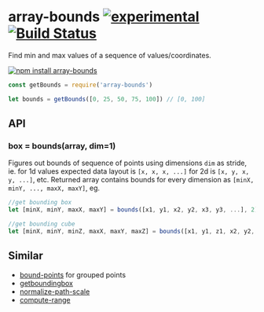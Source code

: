 # array-bounds  [![experimental](https://img.shields.io/badge/stability-unstable-yellow.svg)](http://github.com/badges/stability-badges) [![Build Status](https://img.shields.io/travis/dfcreative/array-bounds.svg)](https://travis-ci.org/dfcreative/array-bounds)

Find min and max values of a sequence of values/coordinates.

[![npm install array-bounds](https://nodei.co/npm/array-bounds.png?mini=true)](https://npmjs.org/package/array-bounds/)

```js
const getBounds = require('array-bounds')

let bounds = getBounds([0, 25, 50, 75, 100]) // [0, 100]
```

## API

### box = bounds(array, dim=1)

Figures out bounds of sequence of points using dimensions `dim` as stride, ie. for 1d values expected data layout is `[x, x, x, ...]` for 2d is `[x, y, x, y, ...]`, etc. Returned array contains bounds for every dimension as `[minX, minY, ..., maxX, maxY]`, eg.

```js
//get bounding box
let [minX, minY, maxX, maxY] = bounds([x1, y1, x2, y2, x3, y3, ...], 2)

//get bounding cube
let [minX, minY, minZ, maxX, maxY, maxZ] = bounds([x1, y1, z1, x2, y2, z2, ...], 3)
```

## Similar

* [bound-points](https://www.npmjs.com/package/bound-points) for grouped points
* [getboundingbox](https://www.npmjs.com/package/getboundingbox)
* [normalize-path-scale](https://www.npmjs.com/package/normalize-path-scale)
* [compute-range](https://github.com/compute-io/compute.io/wiki/compute-range)
